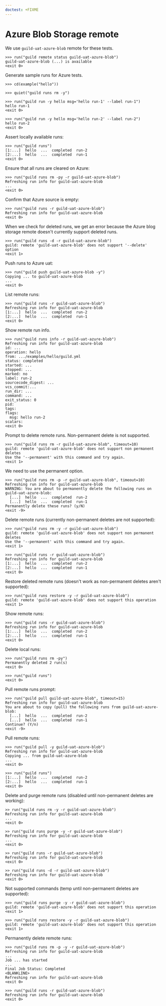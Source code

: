 ```yaml
---
doctest: +FIXME
---
```


# Azure Blob Storage remote

We use `guild-uat-azure-blob` remote for these tests.

    >>> run("guild remote status guild-uat-azure-blob")
    guild-uat-azure-blob (...) is available
    <exit 0>

Generate sample runs for Azure tests.

    >>> cd(example("hello"))

    >>> quiet("guild runs rm -y")

    >>> run("guild run -y hello msg='hello run-1' --label run-1")
    hello run-1
    <exit 0>

    >>> run("guild run -y hello msg='hello run-2' --label run-2")
    hello run-2
    <exit 0>

Assert locally available runs:

    >>> run("guild runs")
    [1:...]  hello  ...  completed  run-2
    [2:...]  hello  ...  completed  run-1
    <exit 0>

Ensure that all runs are cleared on Azure:

    >>> run("guild runs rm -py -r guild-uat-azure-blob")
    Refreshing run info for guild-uat-azure-blob
    ...
    <exit 0>

Confirm that Azure source is empty:

    >>> run("guild runs -r guild-uat-azure-blob")
    Refreshing run info for guild-uat-azure-blob
    <exit 0>

When we check for deleted runs, we get an error because the Azure blog
storage remote doesn't currently support deleted runs.

    >>> run("guild runs -d -r guild-uat-azure-blob")
    guild: remote 'guild-uat-azure-blob' does not support '--delete' option
    <exit 1>

Push runs to Azure uat:

    >>> run("guild push guild-uat-azure-blob -y")
    Copying ... to guild-uat-azure-blob
    ...
    <exit 0>

List remote runs:

    >>> run("guild runs -r guild-uat-azure-blob")
    Refreshing run info for guild-uat-azure-blob
    [1:...]  hello  ...  completed  run-2
    [2:...]  hello  ...  completed  run-1
    <exit 0>

Show remote run info.

    >>> run("guild runs info -r guild-uat-azure-blob")
    Refreshing run info for guild-uat-azure-blob
    id: ...
    operation: hello
    from: .../examples/hello/guild.yml
    status: completed
    started: ...
    stopped: ...
    marked: no
    label: run-2
    sourcecode_digest: ...
    vcs_commit:...
    run_dir: ...
    command: ...
    exit_status: 0
    pid:
    tags:
    flags:
      msg: hello run-2
    scalars:
    <exit 0>

Prompt to delete remote runs. Non-permanent delete is not supported.

    >>> run("guild runs rm -r guild-uat-azure-blob", timeout=10)
    guild: remote 'guild-uat-azure-blob' does not support non permanent deletes
    Use the '--permanent' with this command and try again.
    <exit 1>

We need to use the permanent option.

    >>> run("guild runs rm -p -r guild-uat-azure-blob", timeout=10)
    Refreshing run info for guild-uat-azure-blob
    WARNING: You are about to permanently delete the following runs on guild-uat-azure-blob:
      [...]  hello  ...  completed  run-2
      [...]  hello  ...  completed  run-1
    Permanently delete these runs? (y/N)
    <exit -9>

Delete remote runs (currently non-permanent deletes are not
supported):

    >>> run("guild runs rm -y -r guild-uat-azure-blob")
    guild: remote 'guild-uat-azure-blob' does not support non permanent deletes
    Use the '--permanent' with this command and try again.
    <exit 1>

    >>> run("guild runs -r guild-uat-azure-blob")
    Refreshing run info for guild-uat-azure-blob
    [1:...]  hello  ...  completed  run-2
    [2:...]  hello  ...  completed  run-1
    <exit 0>

Restore deleted remote runs (doesn't work as non-permanent deletes
aren't supported):

    >>> run("guild runs restore -y -r guild-uat-azure-blob")
    guild: remote 'guild-uat-azure-blob' does not support this operation
    <exit 1>

Show remote runs:

    >>> run("guild runs -r guild-uat-azure-blob")
    Refreshing run info for guild-uat-azure-blob
    [1:...]  hello  ...  completed  run-2
    [2:...]  hello  ...  completed  run-1
    <exit 0>

Delete local runs:

    >>> run("guild runs rm -py")
    Permanently deleted 2 run(s)
    <exit 0>

    >>> run("guild runs")
    <exit 0>

Pull remote runs prompt:

    >>> run("guild pull guild-uat-azure-blob", timeout=15)
    Refreshing run info for guild-uat-azure-blob
    You are about to copy (pull) the following runs from guild-uat-azure-blob:
      [...]  hello  ...  completed  run-2
      [...]  hello  ...  completed  run-1
    Continue? (Y/n)
    <exit -9>

Pull remote runs:

    >>> run("guild pull -y guild-uat-azure-blob")
    Refreshing run info for guild-uat-azure-blob
    Copying ... from guild-uat-azure-blob
    ...
    <exit 0>

    >>> run("guild runs")
    [1:...]  hello  ...  completed  run-2
    [2:...]  hello  ...  completed  run-1
    <exit 0>

Delete and purge remote runs (disabled until non-permanent deletes are
working):

    >> run("guild runs rm -y -r guild-uat-azure-blob")
    Refreshing run info for guild-uat-azure-blob
    ...
    <exit 0>

    >> run("guild runs purge -y -r guild-uat-azure-blob")
    Refreshing run info for guild-uat-azure-blob
    ...
    <exit 0>

    >> run("guild runs -r guild-uat-azure-blob")
    Refreshing run info for guild-uat-azure-blob
    <exit 0>

    >> run("guild runs -d -r guild-uat-azure-blob")
    Refreshing run info for guild-uat-azure-blob
    <exit 0>

Not supported commands (temp until non-permanent deletes are
supported):

    >>> run("guild runs purge -y -r guild-uat-azure-blob")
    guild: remote 'guild-uat-azure-blob' does not support this operation
    <exit 1>

    >>> run("guild runs restore -y -r guild-uat-azure-blob")
    guild: remote 'guild-uat-azure-blob' does not support this operation
    <exit 1>

Permanently delete remote runs:

    >>> run("guild runs rm -p -y -r guild-uat-azure-blob")
    Refreshing run info for guild-uat-azure-blob
    ...
    Job ... has started
    ...
    Final Job Status: Completed
    <BLANKLINE>
    Refreshing run info for guild-uat-azure-blob
    <exit 0>

    >>> run("guild runs -r guild-uat-azure-blob")
    Refreshing run info for guild-uat-azure-blob
    <exit 0>
